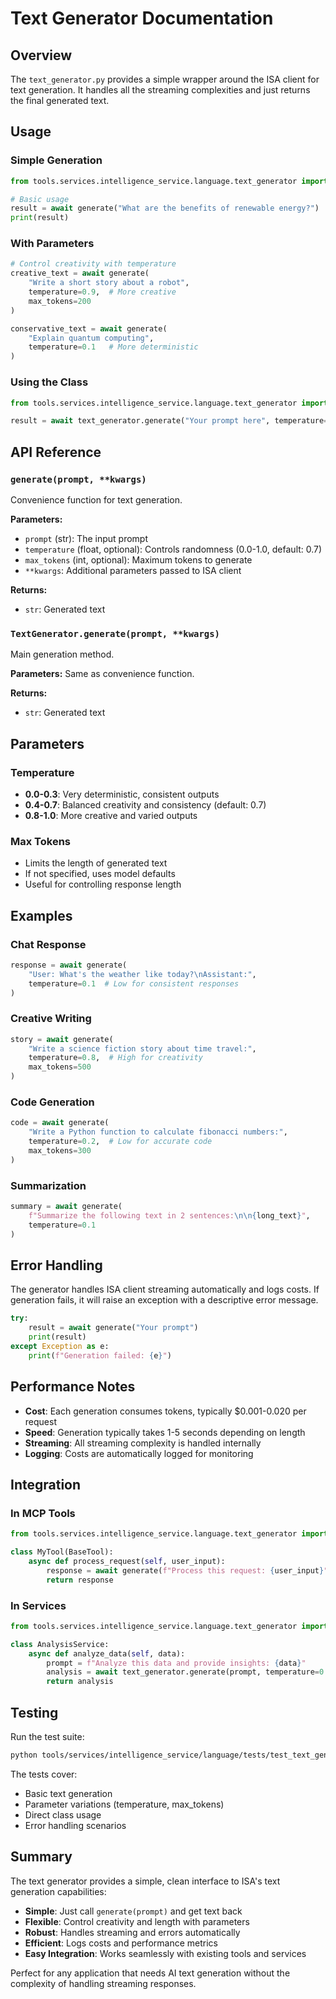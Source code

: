 # Text Generator Documentation

## Overview

The `text_generator.py` provides a simple wrapper around the ISA client for text generation. It handles all the streaming complexities and just returns the final generated text.

## Usage

### Simple Generation

```python
from tools.services.intelligence_service.language.text_generator import generate

# Basic usage
result = await generate("What are the benefits of renewable energy?")
print(result)
```

### With Parameters

```python
# Control creativity with temperature
creative_text = await generate(
    "Write a short story about a robot",
    temperature=0.9,  # More creative
    max_tokens=200
)

conservative_text = await generate(
    "Explain quantum computing",
    temperature=0.1   # More deterministic
)
```

### Using the Class

```python
from tools.services.intelligence_service.language.text_generator import text_generator

result = await text_generator.generate("Your prompt here", temperature=0.5)
```

## API Reference

### `generate(prompt, **kwargs)`

Convenience function for text generation.

**Parameters:**
- `prompt` (str): The input prompt
- `temperature` (float, optional): Controls randomness (0.0-1.0, default: 0.7)
- `max_tokens` (int, optional): Maximum tokens to generate
- `**kwargs`: Additional parameters passed to ISA client

**Returns:**
- `str`: Generated text

### `TextGenerator.generate(prompt, **kwargs)`

Main generation method.

**Parameters:**
Same as convenience function.

**Returns:**
- `str`: Generated text

## Parameters

### Temperature
- **0.0-0.3**: Very deterministic, consistent outputs
- **0.4-0.7**: Balanced creativity and consistency (default: 0.7)
- **0.8-1.0**: More creative and varied outputs

### Max Tokens
- Limits the length of generated text
- If not specified, uses model defaults
- Useful for controlling response length

## Examples

### Chat Response
```python
response = await generate(
    "User: What's the weather like today?\nAssistant:",
    temperature=0.1  # Low for consistent responses
)
```

### Creative Writing
```python
story = await generate(
    "Write a science fiction story about time travel:",
    temperature=0.8,  # High for creativity
    max_tokens=500
)
```

### Code Generation
```python
code = await generate(
    "Write a Python function to calculate fibonacci numbers:",
    temperature=0.2,  # Low for accurate code
    max_tokens=300
)
```

### Summarization
```python
summary = await generate(
    f"Summarize the following text in 2 sentences:\n\n{long_text}",
    temperature=0.1
)
```

## Error Handling

The generator handles ISA client streaming automatically and logs costs. If generation fails, it will raise an exception with a descriptive error message.

```python
try:
    result = await generate("Your prompt")
    print(result)
except Exception as e:
    print(f"Generation failed: {e}")
```

## Performance Notes

- **Cost**: Each generation consumes tokens, typically $0.001-0.020 per request
- **Speed**: Generation typically takes 1-5 seconds depending on length
- **Streaming**: All streaming complexity is handled internally
- **Logging**: Costs are automatically logged for monitoring

## Integration

### In MCP Tools
```python
from tools.services.intelligence_service.language.text_generator import generate

class MyTool(BaseTool):
    async def process_request(self, user_input):
        response = await generate(f"Process this request: {user_input}")
        return response
```

### In Services
```python
from tools.services.intelligence_service.language.text_generator import text_generator

class AnalysisService:
    async def analyze_data(self, data):
        prompt = f"Analyze this data and provide insights: {data}"
        analysis = await text_generator.generate(prompt, temperature=0.3)
        return analysis
```

## Testing

Run the test suite:
```bash
python tools/services/intelligence_service/language/tests/test_text_generator.py
```

The tests cover:
- Basic text generation
- Parameter variations (temperature, max_tokens)
- Direct class usage
- Error handling scenarios

## Summary

The text generator provides a simple, clean interface to ISA's text generation capabilities:
- **Simple**: Just call `generate(prompt)` and get text back
- **Flexible**: Control creativity and length with parameters  
- **Robust**: Handles streaming and errors automatically
- **Efficient**: Logs costs and performance metrics
- **Easy Integration**: Works seamlessly with existing tools and services

Perfect for any application that needs AI text generation without the complexity of handling streaming responses.